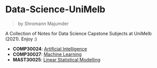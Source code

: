 # Data-Science-UniMelb
> by Shromann Majumder

A Collection of Notes for Data Science Capstone Subjects at UniMelb (2021). Enjoy :)

- **COMP30024**: [Artificial Intelligence](https://github.com/shromann/Data-Science-UniMelb/tree/main/COMP30024)
- **COMP30027**: [Machine Learning](https://github.com/shromann/Data-Science-UniMelb/tree/main/COMP30027)
- **MAST30025**: [Linear Statistical Modelling](https://github.com/shromann/Data-Science-UniMelb/tree/main/MAST30025)
